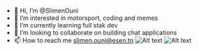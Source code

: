 - 👋 Hi, I’m @SlimenOuni
- 👀 I’m interested in motorsport, coding and memes
- 🌱 I’m currently learning full stak dev
- 💞️ I’m looking to collaborate on building chat applications
- 📫 How to reach me slimen.ouni@esen.tn
![Alt text](<https://github.com/SlimenOuni/SlimenOuni/blob/main/giphy.gif?raw=true>)
![Alt text](<https://giphy.com/gifs/emote-catjam-jpbnoe3UIa8TU8LM13>)
<!---
SlimenOuni/SlimenOuni is a ✨ special ✨ repository because its `README.md` (this file) appears on your GitHub profile.
You can click the Preview link to take a look at your changes.
--->
